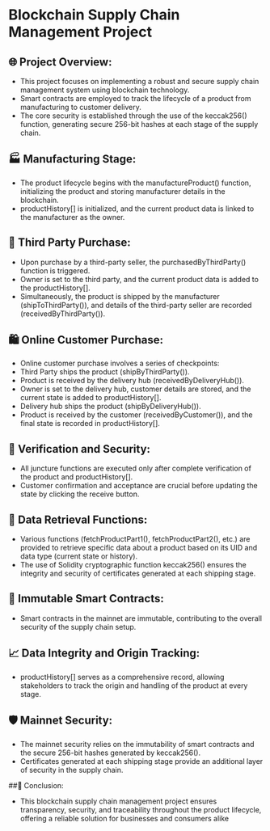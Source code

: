 # Blockchain Supply Chain Management Project
## 🌐 Project Overview:
  - This project focuses on implementing a robust and secure supply chain management system using blockchain technology.
  - Smart contracts are employed to track the lifecycle of a product from manufacturing to customer delivery.
  - The core security is established through the use of the keccak256() function, generating secure 256-bit hashes at each stage of the supply chain.

## 🏭 Manufacturing Stage:
  - The product lifecycle begins with the manufactureProduct() function, initializing the product and storing manufacturer details in the blockchain.
  - productHistory[] is initialized, and the current product data is linked to the manufacturer as the owner.

## 🛒 Third Party Purchase:
  - Upon purchase by a third-party seller, the purchasedByThirdParty() function is triggered.
  - Owner is set to the third party, and the current product data is added to the productHistory[].
  - Simultaneously, the product is shipped by the manufacturer (shipToThirdParty()), and details of the third-party seller are recorded (receivedByThirdParty()).

## 🛍️ Online Customer Purchase:
  - Online customer purchase involves a series of checkpoints:
  - Third Party ships the product (shipByThirdParty()).
  - Product is received by the delivery hub (receivedByDeliveryHub()).
  - Owner is set to the delivery hub, customer details are stored, and the current state is added to productHistory[].
  - Delivery hub ships the product (shipByDeliveryHub()).
  - Product is received by the customer (receivedByCustomer()), and the final state is recorded in productHistory[].

## 🔐 Verification and Security:
  - All juncture functions are executed only after complete verification of the product and productHistory[].
  - Customer confirmation and acceptance are crucial before updating the state by clicking the receive button.

## 🔗 Data Retrieval Functions:
  - Various functions (fetchProductPart1(), fetchProductPart2(), etc.) are provided to retrieve specific data about a product based on its UID and data type (current state or history).
  - The use of Solidity cryptographic function keccak256() ensures the integrity and security of certificates generated at each shipping stage.

## 🚀 Immutable Smart Contracts:
  - Smart contracts in the mainnet are immutable, contributing to the overall security of the supply chain setup.

## 📈 Data Integrity and Origin Tracking:
   - productHistory[] serves as a comprehensive record, allowing stakeholders to track the origin and handling of the product at every stage.

## 🛡️ Mainnet Security:
  - The mainnet security relies on the immutability of smart contracts and the secure 256-bit hashes generated by keccak256().
  - Certificates generated at each shipping stage provide an additional layer of security in the supply chain.

##🌟 Conclusion:
  - This blockchain supply chain management project ensures transparency, security, and traceability throughout the product lifecycle, offering a reliable solution for businesses and consumers alike
